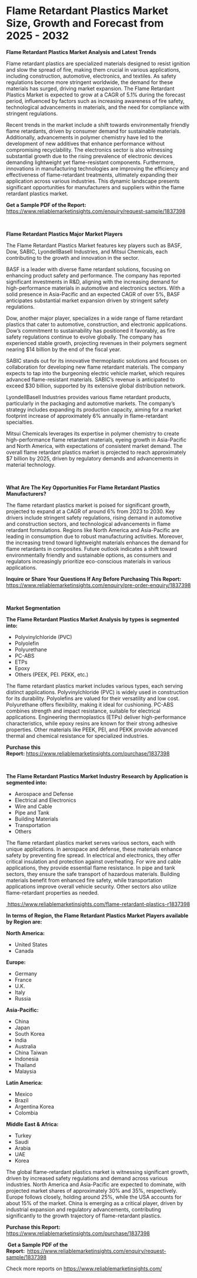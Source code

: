 <p><h1>Flame Retardant Plastics Market Size, Growth and Forecast from 2025 - 2032</h1></p><p><strong>Flame Retardant Plastics Market Analysis and Latest Trends</strong></p>
<p><p>Flame retardant plastics are specialized materials designed to resist ignition and slow the spread of fire, making them crucial in various applications, including construction, automotive, electronics, and textiles. As safety regulations become more stringent worldwide, the demand for these materials has surged, driving market expansion. The Flame Retardant Plastics Market is expected to grow at a CAGR of 5.1% during the forecast period, influenced by factors such as increasing awareness of fire safety, technological advancements in materials, and the need for compliance with stringent regulations.</p><p>Recent trends in the market include a shift towards environmentally friendly flame retardants, driven by consumer demand for sustainable materials. Additionally, advancements in polymer chemistry have led to the development of new additives that enhance performance without compromising recyclability. The electronics sector is also witnessing substantial growth due to the rising prevalence of electronic devices demanding lightweight yet flame-resistant components. Furthermore, innovations in manufacturing technologies are improving the efficiency and effectiveness of flame-retardant treatments, ultimately expanding their application across various industries. This dynamic landscape presents significant opportunities for manufacturers and suppliers within the flame retardant plastics market.</p></p>
<p><strong>Get a Sample PDF of the Report:&nbsp;</strong> <a href="https://www.reliablemarketinsights.com/enquiry/request-sample/1837398?utm_campaign=2951&utm_medium=2&utm_source=Github&utm_content=ia&utm_term=02042025&utm_id=flame-retardant-plastics">https://www.reliablemarketinsights.com/enquiry/request-sample/1837398</a></p>
<p>&nbsp;</p>
<p><strong>Flame Retardant Plastics Major Market Players</strong></p>
<p><p>The Flame Retardant Plastics Market features key players such as BASF, Dow, SABIC, LyondellBasell Industries, and Mitsui Chemicals, each contributing to the growth and innovation in the sector. </p><p>BASF is a leader with diverse flame retardant solutions, focusing on enhancing product safety and performance. The company has reported significant investments in R&D, aligning with the increasing demand for high-performance materials in automotive and electronics sectors. With a solid presence in Asia-Pacific and an expected CAGR of over 5%, BASF anticipates substantial market expansion driven by stringent safety regulations.</p><p>Dow, another major player, specializes in a wide range of flame retardant plastics that cater to automotive, construction, and electronic applications. Dow’s commitment to sustainability has positioned it favorably, as fire safety regulations continue to evolve globally. The company has experienced stable growth, projecting revenues in their polymers segment nearing $14 billion by the end of the fiscal year.</p><p>SABIC stands out for its innovative thermoplastic solutions and focuses on collaboration for developing new flame retardant materials. The company expects to tap into the burgeoning electric vehicle market, which requires advanced flame-resistant materials. SABIC’s revenue is anticipated to exceed $30 billion, supported by its extensive global distribution network.</p><p>LyondellBasell Industries provides various flame retardant products, particularly in the packaging and automotive markets. The company’s strategy includes expanding its production capacity, aiming for a market footprint increase of approximately 6% annually in flame-retardant specialties.</p><p>Mitsui Chemicals leverages its expertise in polymer chemistry to create high-performance flame retardant materials, eyeing growth in Asia-Pacific and North America, with expectations of consistent market demand. The overall flame retardant plastics market is projected to reach approximately $7 billion by 2025, driven by regulatory demands and advancements in material technology.</p></p>
<p>&nbsp;</p>
<p><strong>What Are The Key Opportunities For Flame Retardant Plastics Manufacturers?</strong></p>
<p><p>The flame retardant plastics market is poised for significant growth, projected to expand at a CAGR of around 6% from 2023 to 2030. Key drivers include stringent safety regulations, rising demand in automotive and construction sectors, and technological advancements in flame retardant formulations. Regions like North America and Asia-Pacific are leading in consumption due to robust manufacturing activities. Moreover, the increasing trend toward lightweight materials enhances the demand for flame retardants in composites. Future outlook indicates a shift toward environmentally friendly and sustainable options, as consumers and regulators increasingly prioritize eco-conscious materials in various applications.</p></p>
<p><strong>Inquire or Share Your Questions If Any Before Purchasing This Report:</strong> <a href="https://www.reliablemarketinsights.com/enquiry/pre-order-enquiry/1837398?utm_campaign=2951&utm_medium=2&utm_source=Github&utm_content=ia&utm_term=02042025&utm_id=flame-retardant-plastics">https://www.reliablemarketinsights.com/enquiry/pre-order-enquiry/1837398</a></p>
<p>&nbsp;</p>
<p><strong>Market Segmentation</strong></p>
<p><strong>The Flame Retardant Plastics Market Analysis by types is segmented into:</strong></p>
<p><ul><li>Polyvinylchloride (PVC)</li><li>Polyolefin</li><li>Polyurethane</li><li>PC-ABS</li><li>ETPs</li><li>Epoxy</li><li>Others (PEEK, PEI. PEKK, etc.)</li></ul></p>
<p><p>The flame retardant plastics market includes various types, each serving distinct applications. Polyvinylchloride (PVC) is widely used in construction for its durability. Polyolefins are valued for their versatility and low cost. Polyurethane offers flexibility, making it ideal for cushioning. PC-ABS combines strength and impact resistance, suitable for electrical applications. Engineering thermoplastics (ETPs) deliver high-performance characteristics, while epoxy resins are known for their strong adhesive properties. Other materials like PEEK, PEI, and PEKK provide advanced thermal and chemical resistance for specialized industries.</p></p>
<p><strong>Purchase this Report:&nbsp;</strong><a href="https://www.reliablemarketinsights.com/purchase/1837398?utm_campaign=2951&utm_medium=2&utm_source=Github&utm_content=ia&utm_term=02042025&utm_id=flame-retardant-plastics">https://www.reliablemarketinsights.com/purchase/1837398</a></p>
<p>&nbsp;</p>
<p><strong>The Flame Retardant Plastics Market Industry Research by Application is segmented into:</strong></p>
<p><ul><li>Aerospace and Defense</li><li>Electrical and Electronics</li><li>Wire and Cable</li><li>Pipe and Tank</li><li>Building Materials</li><li>Transportation</li><li>Others</li></ul></p>
<p><p>The flame retardant plastics market serves various sectors, each with unique applications. In aerospace and defense, these materials enhance safety by preventing fire spread. In electrical and electronics, they offer critical insulation and protection against overheating. For wire and cable applications, they provide essential flame resistance. In pipe and tank sectors, they ensure the safe transport of hazardous materials. Building materials benefit from enhanced fire safety, while transportation applications improve overall vehicle security. Other sectors also utilize flame-retardant properties as needed.</p></p>
<p><a href="https://www.reliablemarketinsights.com/flame-retardant-plastics-r1837398?utm_campaign=2951&utm_medium=2&utm_source=Github&utm_content=ia&utm_term=02042025&utm_id=flame-retardant-plastics">&nbsp;https://www.reliablemarketinsights.com/flame-retardant-plastics-r1837398</a></p>
<p><strong>In terms of Region, the Flame Retardant Plastics Market Players available by Region are:</strong></p>
<p>
    <p> <strong> North America: </strong>
        <ul>
            <li>United States</li>
            <li>Canada</li>
        </ul>
        </p> 
    <p> <strong> Europe: </strong>
        <ul>
            <li>Germany</li>
            <li>France</li>
            <li>U.K.</li>
            <li>Italy</li>
            <li>Russia</li>
        </ul>
        </p> 
    <p> <strong> Asia-Pacific: </strong>
        <ul>
            <li>China</li>
            <li>Japan</li>
            <li>South Korea</li>
            <li>India</li>
            <li>Australia</li>
            <li>China Taiwan</li>
            <li>Indonesia</li>
            <li>Thailand</li>
            <li>Malaysia</li>
        </ul>
        </p> 
    <p> <strong> Latin America: </strong>
        <ul>
            <li>Mexico</li>
            <li>Brazil</li>
            <li>Argentina Korea</li>
            <li>Colombia</li>
        </ul>
        </p> 
    <p> <strong> Middle East & Africa: </strong>
        <ul>
            <li>Turkey</li>
            <li>Saudi</li>
            <li>Arabia</li>
            <li>UAE</li>
            <li>Korea</li>
        </ul>
    </p>
    </p>
<p><p>The global flame-retardant plastics market is witnessing significant growth, driven by increased safety regulations and demand across various industries. North America and Asia-Pacific are expected to dominate, with projected market shares of approximately 30% and 35%, respectively. Europe follows closely, holding around 25%, while the USA accounts for about 15% of the market. China is emerging as a critical player, driven by industrial expansion and regulatory advancements, contributing significantly to the growth trajectory of flame-retardant plastics.</p></p>
<p><strong>Purchase this Report: </strong><a href="https://www.reliablemarketinsights.com/purchase/1837398?utm_campaign=2951&utm_medium=2&utm_source=Github&utm_content=ia&utm_term=02042025&utm_id=flame-retardant-plastics">https://www.reliablemarketinsights.com/purchase/1837398</a></p>
<p>&nbsp;<strong>Get a Sample PDF of the Report:&nbsp;&nbsp;</strong><a href="https://www.reliablemarketinsights.com/enquiry/request-sample/1837398?utm_campaign=2951&utm_medium=2&utm_source=Github&utm_content=ia&utm_term=02042025&utm_id=flame-retardant-plastics">https://www.reliablemarketinsights.com/enquiry/request-sample/1837398</a></p>
<p><strong></strong></p>
<p>Check more reports on <a href="https://www.reliablemarketinsights.com/?utm_campaign=2951&utm_medium=2&utm_source=Github&utm_content=ia&utm_term=02042025&utm_id=flame-retardant-plastics">https://www.reliablemarketinsights.com/</a></p>